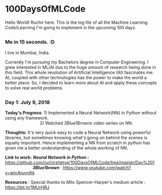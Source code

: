 # 100DaysOfMLCode
Hello World! Ruchir here. This is the log file of all the Machine Learning Code/Learning I'm going to implement in the upcoming 100 days.
##
### Me in 15 seconds. :D
 
 I live in Mumbai, India.
 
Currently I'm pursuing my Bachelors degree in Computer Engineering. I grew interested in ML/AI due to the huge amount of research being done in this field. This whole revolution of Artificial Intelligence (AI) fascinates me. AI, coupled with other technologies has the power to make the world a better place. So, I decided to learn more about AI and apply these concepts to solve real world problems. 
## 

### Day 1: July 9, 2018 

**Today's Progress**: 1) Implemented a Neural Network(NN) in Python without using any framework.</br>
&nbsp;&nbsp; &nbsp;  &nbsp;  &nbsp;  &nbsp;  &nbsp; &nbsp; &nbsp; &nbsp; &nbsp; &nbsp; &nbsp; &nbsp;  &nbsp; 
2) Watched 3Blue1Browns video series on NN. 
                      
**Thoughts:** It's very quick easy to code a Neural Network using powerful libraries, but sometimes knowing what's going on behind the scenes is equally important. Hence implementing a NN from scratch in python has given me a better understanding of the whole working of NN.

**Link to work:** ***Neural Network in Python :*** https://github.com/ruchirshetye/100DaysOfMLCode/tree/master/Day%201 </br>
&nbsp;  &nbsp;  &nbsp;  &nbsp;  &nbsp; &nbsp; &nbsp; &nbsp; &nbsp; &nbsp; &nbsp; &nbsp;***3Blue1brown*** : https://www.youtube.com/watch?v=aircAruvnKk
                  
**Resources** : Special thanks to Milo Spencer-Harper's medium article : https://bit.ly/1MUrHRJ

